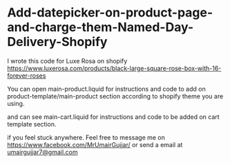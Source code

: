 # Add-datepicker-on-product-page-and-charge-them-Named-Day-Delivery-Shopify
I wrote this code for Luxe Rosa on shopify
https://www.luxerosa.com/products/black-large-square-rose-box-with-16-forever-roses


You can open main-product.liquid for instructions and code to add on product-template/main-product section according to shopify theme you are using.

and can see main-cart.liquid for instructions and code to be added on cart template section.


if you feel stuck anywhere. Feel free to message me on https://www.facebook.com/MrUmairGujjar/ or send a email at umairgujjar7@gmail.com

